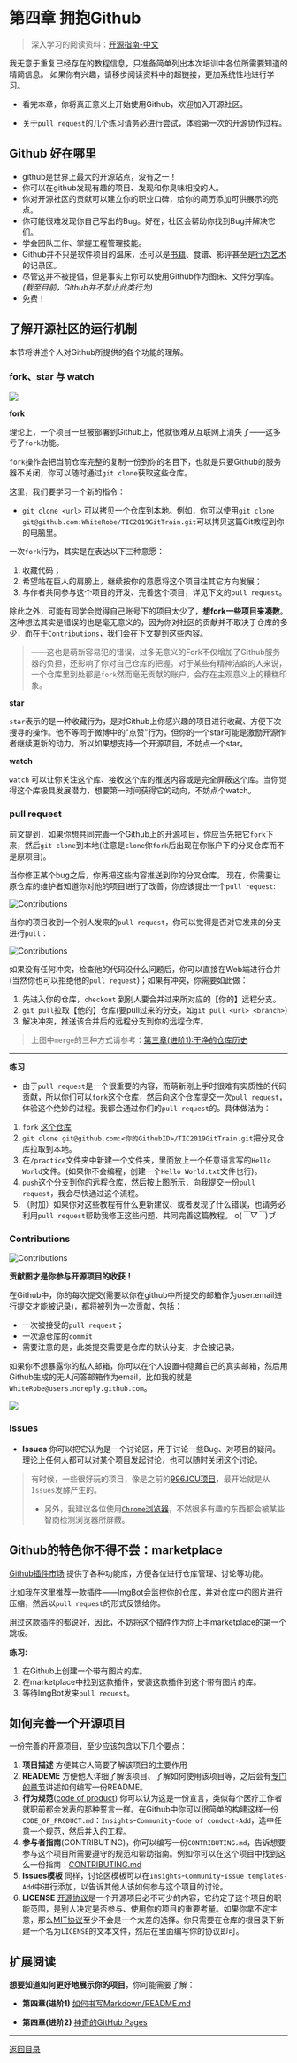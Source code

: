 # 第四章 拥抱Github

> 深入学习的阅读资料：[开源指南-中文](https://opensource.guide/zh-cn/)

我无意于重复已经存在的教程信息，只准备简单列出本次培训中各位所需要知道的精简信息。
如果你有兴趣，请移步阅读资料中的超链接，更加系统性地进行学习。

- 看完本章，你将真正意义上开始使用Github，欢迎加入开源社区。

- 关于`pull request`的几个练习请务必进行尝试，体验第一次的开源协作过程。

## Github 好在哪里

- github是世界上最大的开源站点，没有之一！
- 你可以在github发现有趣的项目、发现和你臭味相投的人。
- 你对开源社区的贡献可以建立你的职业口碑，给你的简历添加可供展示的亮点。
- 你可能很难发现你自己写出的Bug。好在，社区会帮助你找到Bug并解决它们。
- 学会团队工作、掌握工程管理技能。
- Github并不只是软件项目的温床，还可以是[书籍](https://github.com/exacity/deeplearningbook-chinese)、食谱、影评甚至是[行为艺术](https://github.com/kelseyhightower/nocode)的记录区。
- 尽管这并不被提倡，但是事实上你可以使用Github作为图床、文件分享库。*(截至目前，Github并不禁止此类行为)*
- 免费！

## 了解开源社区的运行机制

本节将讲述个人对Github所提供的各个功能的理解。

### fork、star 与 watch

![](/pic/GithubBar.jpg)

**fork**

理论上，一个项目一旦被部署到Github上，他就很难从互联网上消失了——这多亏了`fork`功能。

`fork`操作会把当前仓库完整的复制一份到你的名目下，也就是只要Github的服务器不关闭，你可以随时通过`git clone`获取这些仓库。

这里，我们要学习一个新的指令：

- `git clone <url>` 可以拷贝一个仓库到本地。例如，你可以使用`git clone git@github.com:WhiteRobe/TIC2019GitTrain.git`可以拷贝这篇Git教程到你的电脑里。

一次`fork`行为，其实是在表达以下三种意愿：

1. 收藏代码；
2. 希望站在巨人的肩膀上，继续按你的意愿将这个项目往其它方向发展；
3. 与作者共同参与这个项目的开发、完善这个项目，详见下文的`pull request`。

除此之外，可能有同学会觉得自己账号下的项目太少了，**想fork一些项目来凑数**。这种想法其实是错误的也是毫无意义的，因为你对社区的贡献并不取决于仓库的多少，而在于`Contributions`，我们会在下文提到这些内容。
> ——这也是萌新容易犯的错误，过多无意义的Fork不仅增加了Github服务器的负担，还影响了你对自己仓库的把握。对于某些有精神洁癖的人来说，一个仓库里到处都是`fork`然而毫无贡献的账户，会存在主观意义上的糟糕印象。

**star**

`star`表示的是一种收藏行为，是对Github上你感兴趣的项目进行收藏、方便下次搜寻的操作。他不等同于微博中的"点赞"行为，但你的一个star可能是激励开源作者继续更新的动力。所以如果想支持一个开源项目，不妨点一个star。

**watch**

`watch` 可以让你关注这个库、接收这个库的推送内容或是完全屏蔽这个库。当你觉得这个库极具发展潜力，想要第一时间获得它的动向，不妨点个watch。 

### pull request

前文提到，如果你想共同完善一个Github上的开源项目，你应当先把它`fork`下来，然后`git clone`到本地(注意是`clone`你`fork`后出现在你账户下的分叉仓库而不是原项目)。

当你修正某个bug之后，你再把这些内容推送到你的分叉仓库。
现在，你需要让原仓库的维护者知道你对他的项目进行了改善，你应该提出一个`pull request`:

![Contributions](/pic/PullRequestEntry.jpg)

当你的项目收到一个别人发来的`pull request`，你可以觉得是否对它发来的分支进行`pull`：

![Contributions](/pic/GithubPullRequest.jpg)

如果没有任何冲突，检查他的代码没什么问题后，你可以直接在Web端进行合并(当然你也可以拒绝他的`pull request`)；如果有冲突，你需要如此做：

1. 先进入你的仓库，`checkout` 到别人要合并过来所对应的【你的】远程分支。
2. `git pull`拉取【他的】仓库(要pull过来的分支，如`git pull <url> <branch>`)
3. 解决冲突，推送该合并后的远程分支到你的远程仓库。

> 上图中`merge`的三种方式请参考：[第三章(进阶1):干净的仓库历史](https://github.com/WhiteRobe/TIC2019GitTrain/blob/master/articles/better_history.md)

---

**练习**

- 由于`pull request`是一个很重要的内容，而萌新刚上手时很难有实质性的代码贡献，所以你们可以`fork`这个仓库，然后向这个仓库提交一次`pull request`，体验这个绝妙的过程。我都会通过你们的`pull request`的。具体做法为：

1. `fork` [这个仓库](https://github.com/WhiteRobe/TIC2019GitTrain)
2. `git clone git@github.com:<你的GithubID>/TIC2019GitTrain.git`把分叉仓库拉取到本地。
3. 在`/practice`文件夹中新建一个文件夹，里面放上一个任意语言写的`Hello World`文件。(如果你不会编程，创建一个`Hello World.txt`文件也行)。
4. `push`这个分支到你的远程仓库，然后按上图所示，向我提交一份`pull request`，我会尽快通过这个流程。
5. （附加）如果你对这些教程有什么更新建议、或者发现了什么错误，也请务必利用`pull request`帮助我修正这些问题、共同完善这篇教程。 o(*￣▽￣*)ブ

### Contributions

![Contributions](/pic/Contributions.jpg)

**贡献图才是你参与开源项目的收获！**

在Github中，你的每次提交(需要以你在github中所提交的邮箱作为user.email进行提交[才能被记录](https://help.github.com/cn/articles/why-are-my-contributions-not-showing-up-on-my-profile))，都将被列为一次贡献，包括：

- 一次被接受的`pull request`；
- 一次源仓库的`commit`
- 需要注意的是，此类提交需要是仓库的默认分支，才会被记录。

如果你不想暴露你的私人邮箱，你可以在个人设置中隐藏自己的真实邮箱，然后用Github生成的无人问答邮箱作为email，比如我的就是`WhiteRobe@users.noreply.github.com`。

![](/pic/GithubEmailSetting.jpg)


### Issues

- **Issues** 你可以把它认为是一个讨论区，用于讨论一些Bug、对项目的疑问。理论上任何人都可以对某个项目发起讨论，也可以随时关闭这个讨论。

> 有时候，一些很好玩的项目，像是之前的[996.ICU项目](https://github.com/996icu/996.ICU)，最开始就是从`Issues`发酵产生的。
> 
> - 另外，我建议各位使用[`Chrome`浏览器](https://www.google.cn/intl/zh-CN/chrome/)，不然很多有趣的东西都会被某些智商检测浏览器所屏蔽。

## Github的特色你不得不尝：marketplace

[Github插件市场](https://github.com/marketplace)
提供了各种功能库，方便各位进行仓库管理、讨论等功能。

比如我在这里推荐一款插件——[ImgBot](https://github.com/marketplace/imgbot)会监控你的仓库，并对仓库中的图片进行压缩，然后以`pull request`的形式反馈给你。

用过这款插件的都说好，因此，不妨将这个插件作为你上手marketplace的第一个跳板。

**练习:**

1. 在Github上创建一个带有图片的库。
2. 在marketplace中找到这款插件，安装这款插件到这个带有图片的库。
3. 等待ImgBot发来`pull request`。


## 如何完善一个开源项目

一份完善的开源项目，至少应该包含以下几个要点：

1. **项目描述** 方便其它人简要了解该项目的主要作用
2. **READEME** 方便他人详细了解该项目、了解如何使用该项目等，之后会有[专门的章节](https://github.com/WhiteRobe/TIC2019GitTrain/blob/master/articles/how_to_write_markdown.md)讲述如何编写一份README。
3. **行为规范**([code of product](https://opensource.guide/zh-cn/code-of-conduct/)) 你可以认为这是一份宣言，类似每个医疗工作者就职前都会发表的那种誓言一样。在Github中你可以很简单的构建这样一份`CODE_OF_PRODUCT.md`：`Insights`-`Community`-`Code of conduct-Add`，选中任意一个规范，然后并入的工程。
4. **参与者指南**(CONTRIBUTING)，你可以编写一份`CONTRIBUTING.md`，告诉想要参与这个项目所需要遵守的规范和帮助指南。例如你可以在这个项目中找到这么一份指南：[CONTRIBUTING.md](https://github.com/WhiteRobe/TIC2019GitTrain/blob/master/.github/CONTRIBUTING.md)
5. **Issues模板** 同样，讨论区模板可以在`Insights`-`Community`-`Issue templates-Add`中进行添加，以告诉其他人该如何参与这个项目的讨论。
6. **LICENSE** [开源协议](https://help.github.com/en/articles/licensing-a-repository#disclaimer)是一个开源项目必不可少的内容，它约定了这个项目的职能范围，是别人决定是否参与、使用你的项目的重要考量。如果你拿不定主意，那么[MIT协议](https://github.com/WhiteRobe/TIC2019GitTrain/blob/master/LICENSE)至少不会是一个太差的选择。你只需要在仓库的根目录下新建一个名为`LICENSE`的文本文件，然后在里面编写你的协议即可。

## 扩展阅读

**想要知道如何更好地展示你的项目**，你可能需要了解：

- **第四章(进阶1)** [如何书写Markdown/README.md](https://github.com/WhiteRobe/TIC2019GitTrain/blob/master/articles/how_to_write_markdown.md)

- **第四章(进阶2)** [神奇的GitHub Pages](https://github.com/WhiteRobe/TIC2019GitTrain/blob/master/articles/github_pages.md)

---

[返回目录](https://github.com/WhiteRobe/TIC2019GitTrain/blob/master/README.md)
